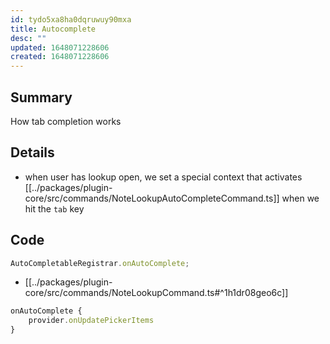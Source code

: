```yaml
---
id: tydo5xa8ha0dqruwuy90mxa
title: Autocomplete
desc: ""
updated: 1648071228606
created: 1648071228606
---
```


## Summary

How tab completion works

## Details

- when user has lookup open, we set a special context that activates [[../packages/plugin-core/src/commands/NoteLookupAutoCompleteCommand.ts]] when we hit the `tab` key

## Code

```ts
AutoCompletableRegistrar.onAutoComplete;
```

- [[../packages/plugin-core/src/commands/NoteLookupCommand.ts#^1h1dr08geo6c]]

```ts
onAutoComplete {
	provider.onUpdatePickerItems
}
```
